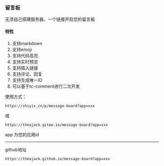 ### 留言板

无须自己搭建服务器，一个链接开启您的留言板

#### 特性

1. 支持markdown
2. 支持emoji
3. 支持代码高亮
4. 支持实时预览
5. 支持插入链接
6. 支持评论、回复
7. 支持生成唯一ID
8. 可以基于tc-comment进行二次开发

使用方式：

```
https://shiyix.cn/p/message-board?app=xxx
```

或

```
https://theajack.gitee.io/message-board?app=xxx
```

app 为您的应用id

----

github地址

```
https://theajack.github.io/message-board?app=xxx
```
